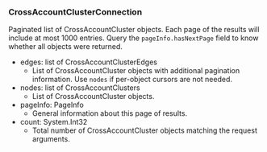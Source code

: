 ### CrossAccountClusterConnection
Paginated list of CrossAccountCluster objects. Each page of the results will include at most 1000 entries. Query the `pageInfo.hasNextPage` field to know whether all objects were returned.

- edges: list of CrossAccountClusterEdges
  - List of CrossAccountCluster objects with additional pagination information. Use `nodes` if per-object cursors are not needed.
- nodes: list of CrossAccountClusters
  - List of CrossAccountCluster objects.
- pageInfo: PageInfo
  - General information about this page of results.
- count: System.Int32
  - Total number of CrossAccountCluster objects matching the request arguments.
